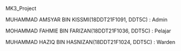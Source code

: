 MK3_Project

MUHAMMAD AMSYAR BIN KISSMI(18DDT21F1091, DDT5C) : Admin

MOHAMMAD FAHMIE BIN FARIZAN(18DDT21F1036, DDT5C) : Pelajar

MUHAMMAD HAZIQ BIN HASNIZAN(18DDT21F1024, DDT5C) : Warden
